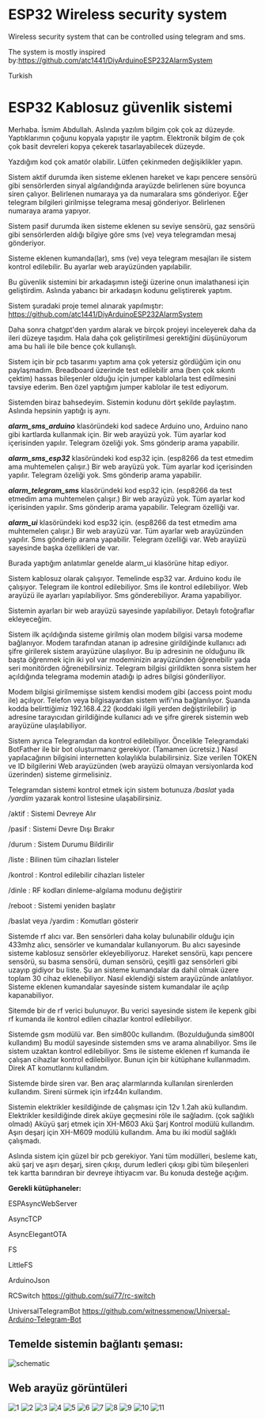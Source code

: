 # ESP32 Wireless security system

Wireless security system that can be controlled using telegram and sms.

The system is mostly inspired by:https://github.com/atc1441/DiyArduinoESP232AlarmSystem





Turkish

# ESP32 Kablosuz güvenlik sistemi

Merhaba. İsmim Abdullah. Aslında yazılım bilgim çok çok az düzeyde. Yaptıklarımın çoğunu kopyala yapıştır ile yaptım. Elektronik bilgim de çok çok basit devreleri kopya çekerek tasarlayabilecek düzeyde.

Yazdığım kod çok amatör olabilir. Lütfen çekinmeden değişiklikler yapın. 

Sistem aktif durumda iken sisteme eklenen hareket ve kapı pencere sensörü gibi sensörlerden sinyal algılandığında arayüzde belirlenen süre boyunca siren çalıyor. Belirlenen numaraya ya da numaralara sms gönderiyor. Eğer telegram bilgileri girilmişse telegrama mesaj gönderiyor. Belirlenen numaraya arama yapıyor.

Sistem pasif durumda iken sisteme eklenen su seviye sensörü, gaz sensörü gibi sensörlerden aldığı bilgiye göre sms (ve) veya telegramdan mesaj gönderiyor.

Sisteme eklenen kumanda(lar), sms (ve) veya telegram mesajları ile sistem kontrol edilebilir. Bu ayarlar web arayüzünden yapılabilir.

Bu güvenlik sistemini bir arkadaşımın isteği üzerine onun imalathanesi için geliştirdim. Aslında yabancı bir arkadaşın kodunu geliştirerek yaptım.

Sistem şuradaki proje temel alınarak yapılmıştır: https://github.com/atc1441/DiyArduinoESP232AlarmSystem

Daha sonra chatgpt'den yardım alarak ve birçok projeyi inceleyerek daha da ileri düzeye taşıdım. Hala daha çok geliştirilmesi gerektiğini düşünüyorum ama bu hali ile bile bence çok kullanışlı.

Sistem için bir pcb tasarımı yaptım ama çok yetersiz gördüğüm için onu paylaşmadım. Breadboard üzerinde test edilebilir ama (ben çok sıkıntı çektim) hassas bileşenler olduğu için jumper kablolarla test edilmesini tavsiye ederim. Ben özel yaptığım jumper kablolar ile test ediyorum.

Sistemden biraz bahsedeyim. Sistemin kodunu dört şekilde paylaştım. Aslında hepsinin yaptığı iş aynı.

**_alarm_sms_arduino_** klasöründeki kod sadece Arduino uno, Arduino nano gibi kartlarda kullanmak için. Bir web arayüzü yok. Tüm ayarlar kod içerisinden yapılır. Telegram özeliği yok. Sms gönderip arama yapabilir.

**_alarm_sms_esp32_** klasöründeki kod esp32 için. (esp8266 da test etmedim ama muhtemelen çalışır.) Bir web arayüzü yok. Tüm ayarlar kod içerisinden yapılır. Telegram özeliği yok. Sms gönderip arama yapabilir.

**_alarm_telegram_sms_** klasöründeki kod esp32 için. (esp8266 da test etmedim ama muhtemelen çalışır.) Bir web arayüzü yok. Tüm ayarlar kod içerisinden yapılır. Sms gönderip arama yapabilir. Telegram özelliği var.

**_alarm_ui_** klasöründeki kod esp32 için. (esp8266 da test etmedim ama muhtemelen çalışır.) Bir web arayüzü var. Tüm ayarlar web arayüzünden yapılır. Sms gönderip arama yapabilir. Telegram özelliği var. Web arayüzü sayesinde başka özellikleri de var.

Burada yaptığım anlatımlar genelde alarm_ui klasörüne hitap ediyor.

Sistem kablosuz olarak çalışıyor. Temelinde esp32 var. Arduino kodu ile çalışıyor. Telegram ile kontrol edilebiliyor. Sms ile kontrol edilebiliyor. Web arayüzü ile ayarları yapılabiliyor. Sms gönderebiliyor. Arama yapabiliyor.


Sistemin ayarları bir web arayüzü sayesinde yapılabiliyor. Detaylı fotoğraflar ekleyeceğim. 

Sistem ilk açıldığında sisteme girilmiş olan modem bilgisi varsa modeme bağlanıyor. Modem tarafından atanan ip adresine girildiğinde kullanıcı adı şifre girilerek sistem arayüzüne ulaşılıyor. Bu ip adresinin ne olduğunu ilk başta öğrenmek için iki yol var modeminizin arayüzünden öğrenebilir yada seri monitörden öğrenebilirsiniz. Telegram bilgisi girildikten sonra sistem her açıldığında telegrama modemin atadığı ip adres bilgisi gönderiliyor.

Modem bilgisi girilmemişse sistem kendisi modem gibi (access point modu ile) açılıyor. Telefon veya bilgisayardan sistem wifi'ına bağlanılıyor. Şuanda kodda belirttiğimiz 192.168.4.22 (koddaki ilgili yerden değiştirilebilir) ip adresine tarayıcıdan girildiğinde kullanıcı adı ve şifre girerek sistemin web arayüzüne ulaşılabiliyor.

Sistem ayrıca Telegramdan da kontrol edilebiliyor. Öncelikle Telegramdaki BotFather ile bir bot oluşturmanız gerekiyor. (Tamamen ücretsiz.) Nasıl yapılacağının bilgisini internetten kolaylıkla bulabilirsiniz. Size verilen TOKEN ve ID bilgilerini Web arayüzünden (web arayüzü olmayan versiyonlarda kod üzerinden) sisteme girmelisiniz.

Telegramdan sistemi kontrol etmek için sistem botunuza */baslat* yada */yardim* yazarak kontrol listesine ulaşabilirsiniz.

/aktif : Sistemi Devreye Alır

/pasif : Sistemi Devre Dışı Bırakır

/durum : Sistem Durumu Bildirilir

/liste : Bilinen tüm cihazları listeler

/kontrol : Kontrol edilebilir cihazları listeler

/dinle : RF kodları dinleme-algılama modunu değiştirir

/reboot : Sistemi yeniden başlatır

/baslat veya /yardim : Komutları gösterir

Sistemde rf alıcı var. Ben sensörleri daha kolay bulunabilir olduğu için 433mhz alıcı, sensörler ve kumandalar kullanıyorum. Bu alıcı sayesinde sisteme kablosuz sensörler ekleyebiliyoruz. Hareket sensörü, kapı pencere sensörü, su basma sensörü, duman sensörü, çeşitli gaz sensörleri gibi uzayıp gidiyor bu liste. Şu an sisteme kumandalar da dahil olmak üzere toplam 30 cihaz eklenebiliyor. Nasıl eklendiği sistem arayüzünde anlatılıyor. Sisteme eklenen kumandalar sayesinde sistem kumandalar ile açılıp kapanabiliyor. 

Sitemde bir de rf verici bulunuyor. Bu verici sayesinde sistem ile kepenk gibi rf kumanda ile kontrol edilen cihazlar kontrol edilebiliyor.

Sistemde gsm modülü var. Ben sim800c kullandım. (Bozulduğunda sim800l kullandım) Bu modül sayesinde sistemden sms ve arama alınabiliyor. Sms ile sistem uzaktan kontrol edilebiliyor. Sms ile sisteme eklenen rf kumanda ile çalışan cihazlar kontrol edilebiliyor. Bunun için bir kütüphane kullanmadım. Direk AT komutlarını kullandım.

Sistemde birde siren var. Ben araç alarmlarında kullanılan sirenlerden kullandım. Sireni sürmek için irfz44n kullandım.

Sistemin elektrikler kesildiğinde de çalışması için 12v 1.2ah akü kullandım. Elektrikler kesildiğinde direk aküye geçmesini röle ile sağladım. (çok sağlıklı olmadı) Aküyü şarj etmek için XH-M603 Akü Şarj Kontrol modülü kullandım. Aşırı deşarj için XH-M609 modülü kullandım. Ama bu iki modül sağlıklı çalışmadı. 

Aslında sistem için güzel bir pcb gerekiyor. Yani tüm modülleri, besleme katı, akü şarj ve aşırı deşarj, siren çıkışı, durum ledleri çıkışı gibi tüm bileşenleri tek kartta barındıran bir devreye ihtiyacım var. Bu konuda desteğe açığım.


**Gerekli kütüphaneler:**

ESPAsyncWebServer

AsyncTCP

AsyncElegantOTA

FS

LittleFS

ArduinoJson

RCSwitch https://github.com/sui77/rc-switch

UniversalTelegramBot  https://github.com/witnessmenow/Universal-Arduino-Telegram-Bot


## Temelde sistemin bağlantı şeması:
![schematic](https://github.com/TA1AUB/ESP32-wireless-security-system/assets/11720438/8b77be8f-a3ee-49f6-b810-279d69cf4e5c)



## Web arayüz görüntüleri
![1](https://github.com/TA1AUB/ESP32-wireless-security-system/assets/11720438/c154d649-65ef-466a-9b93-d762864b9542)
![2](https://github.com/TA1AUB/ESP32-wireless-security-system/assets/11720438/57bb3df1-4be6-4b3e-bc84-3bdb4fa384ca)
![3](https://github.com/TA1AUB/ESP32-wireless-security-system/assets/11720438/845f913c-56ed-4ac4-b37b-6bbb2cd4cc6a)
![4](https://github.com/TA1AUB/ESP32-wireless-security-system/assets/11720438/311cb592-9252-4d55-8635-d172df7d3e21)
![5](https://github.com/TA1AUB/ESP32-wireless-security-system/assets/11720438/f1d40e25-996e-4bac-bf7e-ec82b6968c53)
![6](https://github.com/TA1AUB/ESP32-wireless-security-system/assets/11720438/2e1c2160-3589-4441-b50c-4de1ee9917d3)
![7](https://github.com/TA1AUB/ESP32-wireless-security-system/assets/11720438/68e264b5-f017-404a-826a-e809b21ac166)
![8](https://github.com/TA1AUB/ESP32-wireless-security-system/assets/11720438/935147ed-74d6-417a-b765-a8d64dd151a1)
![9](https://github.com/TA1AUB/ESP32-wireless-security-system/assets/11720438/4ebdc96f-7e5a-4df6-b994-3a87274088dd)
![10](https://github.com/TA1AUB/ESP32-wireless-security-system/assets/11720438/2d541c97-8c68-4565-8a6e-a7909360e121)
![11](https://github.com/TA1AUB/ESP32-wireless-security-system/assets/11720438/4435061a-e8c8-4c20-8def-d0408af2a8da)
